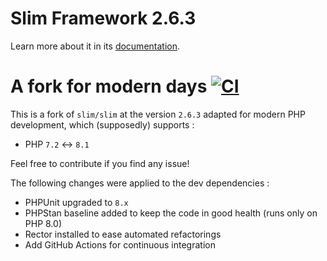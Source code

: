 Slim Framework 2.6.3
==========

Learn more about it in its [documentation](https://www.slimframework.com/docs/v2/).

A fork for modern days [![CI](https://github.com/gnutix/slim-2.x/actions/workflows/ci.yaml/badge.svg)](https://github.com/gnutix/slim-2.x/actions/workflows/ci.yaml)
==========

This is a fork of `slim/slim` at the version `2.6.3` adapted for modern PHP development, which (supposedly) supports :

* PHP `7.2` <-> `8.1`

Feel free to contribute if you find any issue!

The following changes were applied to the dev dependencies :

* PHPUnit upgraded to `8.x`
* PHPStan baseline added to keep the code in good health (runs only on PHP 8.0)
* Rector installed to ease automated refactorings
* Add GitHub Actions for continuous integration
